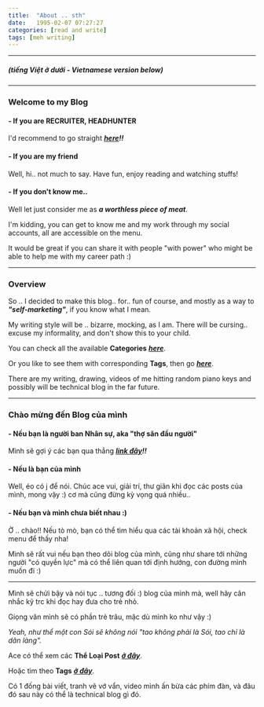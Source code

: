 ```yaml
---
title:  "About .. sth"
date:   1995-02-07 07:27:27
categories: [read and write]
tags: [meh writing]
---
```

-------
##### *(tiếng Việt ở dưới - Vietnamese version below)*
-------

### **Welcome to my Blog**
#### - If you are **RECRUITER, HEADHUNTER**
I'd recommend to go straight ***[here](https://duken72.github.io/2020/Dear-Recruiter/)!!***
#### - If you are **my friend**
Well, hi.. not much to say. Have fun, enjoy reading and watching stuffs!
#### - If you don't know me..
Well let just consider me as ***a worthless piece of meat***.

I'm kidding, you can get to know me and my work through my social accounts, all are accessible on the menu.

It would be great if you can share it with people "with power" who might be able to help me with my career path :)

-------

### **Overview**
So .. I decided to make this blog.. for.. fun of course, and mostly as a way to ***"self-marketing"***, if you know what I mean.

My writing style will be .. bizarre, mocking, as I am.
There will be cursing.. excuse my informality, and don't show this to your child.

You can check all the available **Categories** ***[here](https://duken72.github.io/categories/)***.

Or you like to see them with corresponding **Tags**, then go ***[here](https://duken72.github.io/tags/)***.

There are my writing, drawing, videos of me hitting random piano keys and possibly will be technical blog in the far future.

-----------------------------------

### **Chào mừng đến Blog của mình**
#### - Nếu bạn là **người ban Nhân sự**, aka **"thợ săn đầu người"**
Mình sẽ gợi ý các bạn qua thẳng ***[link đây](https://duken72.github.io/2020/Dear-Recruiter/)!!***
#### - Nếu là bạn của mình
Well, éo có j để nói. Chúc ace vui, giải trí, thư giãn khi đọc các posts của mình, mong vậy :) cơ mà cũng đừng kỳ vọng quá nhiều..
#### - Nếu bạn và mình chưa biết nhau :)
Ờ .. chào!! Nếu tò mò, bạn có thể tìm hiểu qua các tài khoản xã hội, check menu để thấy nha!

Mình sẽ rất vui nếu bạn theo dõi blog của mình, cũng như share tới những người "có quyền lực" mà có thể liên quan tới định hướng, con đường mình muốn đi :)

-------

Mình sẽ chửi bậy và nói tục .. tương đối :) blog của mình mà, well hãy cân nhắc kỹ trc khi đọc hay đưa cho trẻ nhỏ.

Giọng văn mình sẽ có phần trẻ trâu, mặc dù mình ko như vậy :)

*Yeah, như thể một con Sói sẽ không nói "tao không phải là Sói, tao chỉ là dân làng".*

Ace có thể xem các **Thể Loại Post** ***[ở đây](https://duken72.github.io/categories/)***.

Hoặc tìm theo **Tags** ***[ở đây](https://duken72.github.io/tags/)***.

Có 1 đống bài viết, tranh vẽ vớ vẩn, video mình ấn bừa các phím đàn, và đâu đó sau này có thể là technical blog gì đó.
